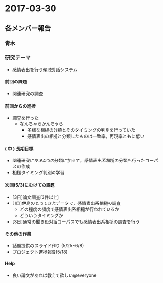 # 2017-03-30

## 各メンバー報告

### 青木
### 研究テーマ
* 感情表出を行う傾聴対話システム

#### 前回の課題
* 関連研究の調査

#### 前回からの進捗
* 調査を行った
	* なんちゃらかんちゃら
		* 多様な相槌の分類とそのタイミングの判別を行っていた
		* 感情表出の相槌と分類したものは一致率，再現率ともに低い

#### ( 中 ) 長期目標

* 関連研究にある4つの分類に加えて，感情表出系相槌の分類も行ったコーパスの作成
* 相槌タイミング判別の学習

#### 次回(5/3)にむけての課題
* [3日]論文調査[3件以上]
* [1日]伊島のとってきたデータで，感情表出系相槌の調査
	* どの程度の頻度で感情表出系相槌が行われているか
	* どういうタイミングか
* [3日]通常の聞き役対話コーパスでも感情表出系相槌の調査を行う

#### その他の作業
* 話題提供のスライド作り (5/25~6/8)
* プロジェクト進捗報告(5/18)

#### Help
* 良い論文があれば教えて欲しい@everyone

